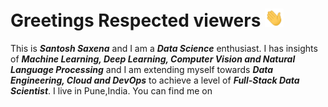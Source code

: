 # Greetings Respected viewers <img src="https://github.com/AsadAzam/AsadAzam/blob/master/wave.gif" width="30px">

This is ***Santosh Saxena*** and I am a ***Data Science*** enthusiast. I has insights of ***Machine Learning, Deep Learning, Computer Vision and Natural Language Processing*** and I am extending myself towards ***Data Engineering, Cloud and DevOps*** to achieve a level of ***Full-Stack Data Scientist***. I live in Pune,India. You can find me on 

